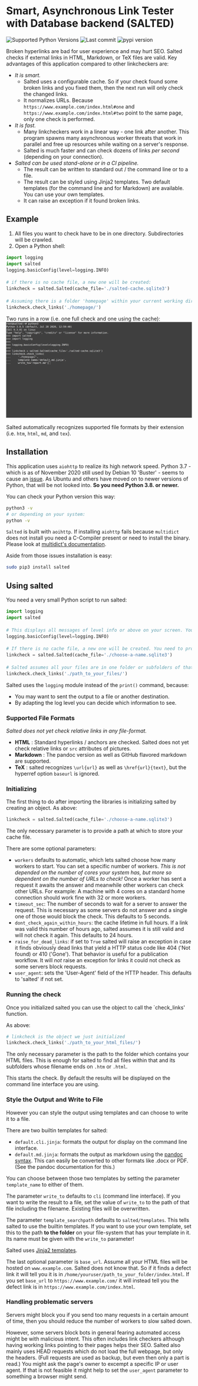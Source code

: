 # Smart, Asynchronous Link Tester with Database backend (SALTED)

![Supported Python Versions](https://img.shields.io/pypi/pyversions/salted)
![Last commit](https://img.shields.io/github/last-commit/RuedigerVoigt/salted)
![pypi version](https://img.shields.io/pypi/v/salted)

Broken hyperlinks are bad for user experience and may hurt SEO.
Salted checks if external links in HTML, Markdown, or TeX files are valid.
Key advantages of this application compared to other linkcheckers are:
* *It is smart.*
    * Salted uses a configurable cache. So if your check found some broken links and you fixed them, then the next run will only check the changed links.
    * It normalizes URLs. Because `https://www.example.com/index.html#one` and `https://www.example.com/index.html#two` point to the same page, only one check is performed.
* *It is fast.*
    * Many linkcheckers work in a linear way - one link after another. This program spawns many asynchronous worker threats that work in parallel and free up resources while waiting on a server's response.
    * Salted is much faster and can check dozens of links *per second* (depending on your connection).
* *Salted can be used stand-alone or in a CI pipeline.*
     * The result can be written to standard out / the command line or to a file.
     * The result can be styled using Jinja2 templates. Two default templates (for the command line and for Markdown) are available. You can use your own templates. 
     * It can raise an exception if it found broken links.

## Example

1. All files you want to check have to be in one directory. Subdirectories will be crawled.
2. Open a Python shell:
```python
import logging
import salted
logging.basicConfig(level=logging.INFO)

# if there is no cache file, a new one will be created:
linkcheck = salted.Salted(cache_file='./salted-cache.sqlite3')

# Assuming there is a folder 'homepage' within your current working directory:
linkcheck.check_links('./homepage/')
```
Two runs in a row (i.e. one full check and one using the cache):
![Using salted - animated example](https://github.com/RuedigerVoigt/salted/raw/main/documentation/salted-0.5.2.gif)

Salted automatically recognizes supported file formats by their extension (i.e. `htm`, `html`, `md`, and `tex`).

## Installation

This application uses `aiohttp` to realize its high network speed. Python 3.7 - which is as of November 2020 still used by Debian 10 'Buster' - seems to cause an [issue](https://github.com/aio-libs/aiohttp/issues/3535). As Ubuntu and others have moved on to newer versions of Python, that will be not looked into. **So you need Python 3.8. or newer.**

You can check your Python version this way:
```bash
python3 -v
# or depending on your system:
python -v
```

`Salted` is built with `aoihttp`.
If installing `aiohttp` fails because `multidict` does not install you need a C-Compiler present or need to install the binary. Please look at [multidict's documentation](https://github.com/aio-libs/multidict).

Aside from those issues installation is easy:

```bash
sudo pip3 install salted
```

## Using salted


You need a very small Python script to run salted:

```python
import logging
import salted

# This displays all messages of level info or above on your screen. You could write the log output to a file.
logging.basicConfig(level=logging.INFO)

# If there is no cache file, a new one will be created. You need to provide a path / name:
linkcheck = salted.Salted(cache_file='./choose-a-name.sqlite3')

# Salted assumes all your files are in one folder or subfolders of that:
linkcheck.check_links('./path_to_your_files/')
```

Salted uses the `logging` module instead of the `print()` command, because:
* You may want to sent the output to a file or another destination.
* By adapting the log level you can decide which information to see.

### Supported File Formats

*Salted does not yet check relative links in any file-format.*

* **HTML** : Standard hyperlinks / anchors are checked. Salted does not yet check relative links or `src` attributes of pictures.
* **Markdown** : The pandoc version as well as GitHub flavored markdown are supported.
* **TeX** : salted recognizes `\url{url}` as well as `\href{url}{text}`, but the hyperref option `baseurl` is ignored.

### Initializing

The first thing to do after importing the libraries is initializing salted by creating an object. As above:
```python
linkcheck = salted.Salted(cache_file='./choose-a-name.sqlite3')
```
The only necessary parameter is to provide a path at which to store your cache file.

There are some optional parameters:
* `workers` defaults to automatic, which lets salted choose how many workers to start. You can set a specific number of workers. *This is not depended on the number of cores your system has, but more so dependent on the number of URLs to check!* Once a worker has sent a request it awaits the answer and meanwhile other workers can check other URLs. For example: A machine with 4 cores on a standard home connection should work fine with 32 or more workers.
* `timeout_sec`: The number of seconds to wait for a server to answer the request. This is necessary as some servers do not answer and a single one of those would block the check. This defaults to 5 seconds. 
* `dont_check_again_within_hours`: the cache lifetime in full hours. If a link was valid this number of hours ago, salted assumes it is still valid and will not check it again. This defaults to 24 hours.
* `raise_for_dead_links`: if set to `True` salted will raise an exception in case it finds obviously dead links that yield a HTTP status code like 404 ('Not found) or 410 ('Gone'). That behavior is useful for a publication workflow. It will *not* raise an exception for links it could not check as some servers block requests.
* `user_agent`: sets the 'User-Agent' field of the HTTP header. This defaults to 'salted' if not set.

### Running the check

Once you initialized salted you can use the object to call the `check_links' function.

As above:
```python
# linkcheck is the object we just initialized
linkcheck.check_links('./path_to_your_html_files/')
```

The only necessary parameter is the path to the folder which contains your HTML files. This is enough for salted to find all files within that and its subfolders whose filename ends on `.htm` or `.html`.

This starts the check. By default the results will be displayed on the command line interface you are using.

### Style the Output and Write to File

However you can style the output using templates and can choose to write it to a file.

There are two builtin templates for salted:
* `default.cli.jinja`: formats the output for display on the command line interface.
* `default.md.jinja`: formats the output as markdown using the [pandoc syntax](https://pandoc.org/). This can easily be converted to other formats like .docx or PDF. (See the pandoc documentation for this.)

You can choose between those two templates by setting the parameter `template_name` to either of them.

The parameter `write_to` defaults to `cli` (command line interface). If you want to write the result to a file, set the value of `write_to` to the path of that file including the filename. Existing files will be overwritten.

The parameter `template_searchpath` defaults to `salted/templates`. This tells salted to use the builtin templates. If you want to use your own template, set this to the path **to the folder** on your file-system that has your template in it. Its name must be given with the `write_to` parameter!

Salted uses [Jinja2 templates](https://jinja.palletsprojects.com/en/2.11.x/).


The last optional parameter is `base_url`. Assume all your HTML files will be hosted on `www.example.com`. Salted does not know that. So if it finds a defect link it will tell you it is in `/home/youruser/path_to_your_folder/index.html`. If you set `base_url` to `https://www.example.com/` it will instead tell you the defect link is in `https://www.example.com/index.html`.

### Handling problematic servers

Servers might block you if you send too many requests in a certain amount of time, then you should reduce the number of workers to slow salted down.

However, some servers block bots in general fearing automated access might be with malicious intent. This often includes link checkers although having working links pointing to their pages helps their SEO. Salted also mainly uses HEAD requests which do not load the full webpage, but only the headers. (Full requests are used as backup, but even then only a part is read.) You might ask the page's owner to excempt a specific IP or user agent. If that is not feasible it might help to set the `user_agent` parameter to something a browser might send.
